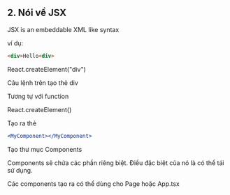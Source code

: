 ## 2. Nói về JSX

JSX is an embeddable XML like syntax

ví dụ:

```html
<div>Hello<div>
```

React.createElement("div")

Câu lệnh trên tạo thẻ div

Tương tự với function

React.createElement(<MyComponent />)

Tạo ra thẻ 

```jsx
<MyComponent></MyComponent>
```

Tạo thư mục Components

Components sẽ chứa các phần riêng biệt. Điều đặc biệt của nó là có thể tái sử dụng.

Các components tạo ra có thể dùng cho Page hoặc App.tsx